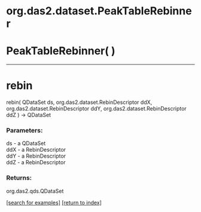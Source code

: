 # org.das2.dataset.PeakTableRebinner



# PeakTableRebinner( )


***
<a name="rebin"></a>
# rebin
rebin( QDataSet ds, org.das2.dataset.RebinDescriptor ddX, org.das2.dataset.RebinDescriptor ddY, org.das2.dataset.RebinDescriptor ddZ ) &rarr; QDataSet



### Parameters:
ds - a QDataSet
<br>ddX - a RebinDescriptor
<br>ddY - a RebinDescriptor
<br>ddZ - a RebinDescriptor

### Returns:
org.das2.qds.QDataSet


<a href="https://github.com/autoplot/dev/search?q=rebin&unscoped_q=rebin">[search for examples]</a>
<a href="https://github.com/autoplot/documentation/blob/master/javadoc/index-all.md">[return to index]</a>

